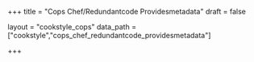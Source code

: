 +++
title = "Cops Chef/Redundantcode Providesmetadata"
draft = false

layout = "cookstyle_cops"
data_path = ["cookstyle","cops_chef_redundantcode_providesmetadata"]

+++

<!-- The content of this page is automatically generated from the
cops_chef_redundantcode_providesmetadata.yml file in github.com/chef/cookstyle/docs-chef-io/data/cookstyle. -->
